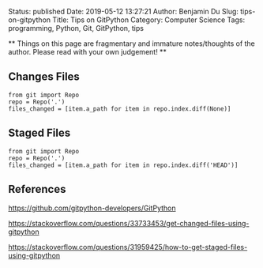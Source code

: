 Status: published
Date: 2019-05-12 13:27:21
Author: Benjamin Du
Slug: tips-on-gitpython
Title: Tips on GitPython
Category: Computer Science
Tags: programming, Python, Git, GitPython, tips

**
Things on this page are fragmentary and immature notes/thoughts of the author.
Please read with your own judgement!
**


## Changes Files

    from git import Repo
    repo = Repo('.')
    files_changed = [item.a_path for item in repo.index.diff(None)]


## Staged Files

    from git import Repo
    repo = Repo('.')
    files_changed = [item.a_path for item in repo.index.diff('HEAD')]


## References

https://github.com/gitpython-developers/GitPython

https://stackoverflow.com/questions/33733453/get-changed-files-using-gitpython

https://stackoverflow.com/questions/31959425/how-to-get-staged-files-using-gitpython
